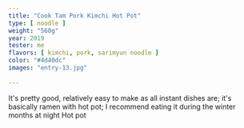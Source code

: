 ```yaml
---
title: "Cook Tam Pork Kimchi Hot Pot"
type: [ noodle ]
weight: "560g"
year: 2019
tester: me
flavors: [ kimchi, pork, sarimyun noodle ]
color: "#4d40dc"
images: "entry-13.jpg"
 
---
```


It's pretty good, relatively easy to make as all instant dishes are; it's basically ramen with hot pot; I recommend eating it during the winter months at night
Hot pot

